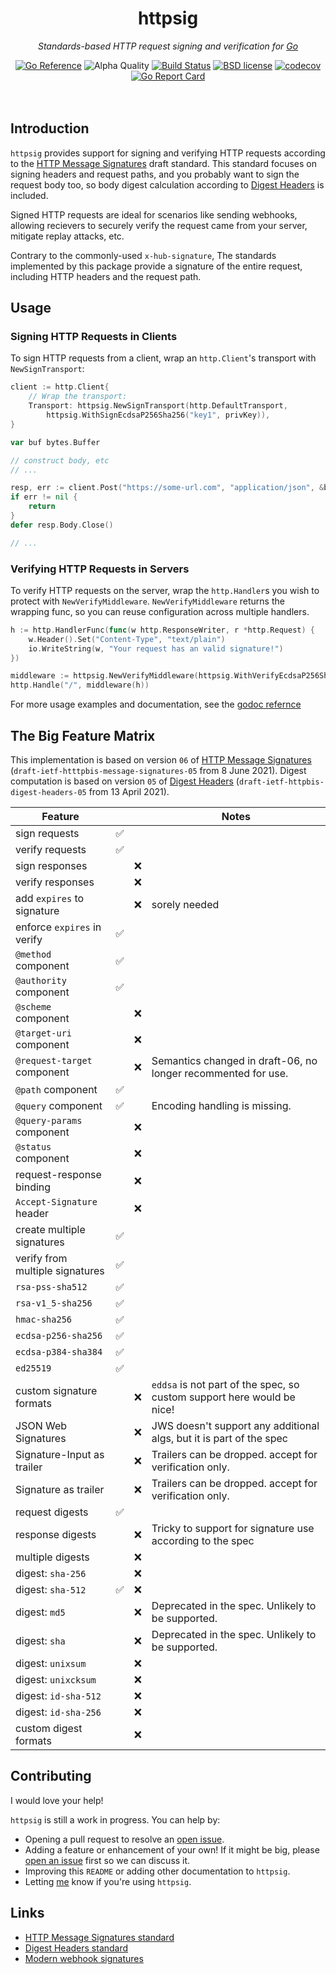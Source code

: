 <!--
  Attractive html formatting for rendering in github. sorry text editor
  readers! Besides the header and section links, everything should be clean and
  readable.
-->
<h1 align="center">httpsig</h1>
<p align="center"><i>Standards-based HTTP request signing and verification for <a href="https://golang.org">Go</a></i></p>

<div align="center">
  <a href="https://pkg.go.dev/github.com/offblocks/httpsig"><img src="https://pkg.go.dev/badge/github.com/offblocks/httpsig.svg" alt="Go Reference"></a>
  <img alt="Alpha Quality" src="https://img.shields.io/badge/status-ALPHA-orange.svg" >
  <a href="https://github.com/offblocks/httpsig/actions/workflows/go.yml"><img alt="Build Status" src="https://github.com/offblocks/httpsig/actions/workflows/go.yml/badge.svg?branch=main"></a>
  <a href="./LICENSE"><img alt="BSD license" src="https://img.shields.io/badge/license-BSD-blue.svg"></a>
  <a href="https://codecov.io/gh/offblocks/httpsig"><img alt="codecov" src="https://img.shields.io/codecov/c/github/offblocks/httpsig.svg"></a>
  <a href="https://goreportcard.com/report/github.com/offblocks/httpsig"><img alt="Go Report Card" src="https://goreportcard.com/badge/github.com/offblocks/httpsig"></a>
</div><br /><br />

## Introduction

`httpsig` provides support for signing and verifying HTTP requests according
to the [HTTP Message Signatures][msgsig] draft standard. This standard focuses
on signing headers and request paths, and you probably want to sign the
request body too, so body digest calculation according to
[Digest Headers][dighdr] is included.

Signed HTTP requests are ideal for scenarios like sending webhooks, allowing
recievers to securely verify the request came from your server, mitigate replay
attacks, etc.

Contrary to the commonly-used `x-hub-signature`, The standards implemented by
this package provide a signature of the entire request, including HTTP headers
and the request path.

## Usage

### Signing HTTP Requests in Clients

To sign HTTP requests from a client, wrap an `http.Client`'s transport with
`NewSignTransport`:

```go
client := http.Client{
	// Wrap the transport:
	Transport: httpsig.NewSignTransport(http.DefaultTransport,
		httpsig.WithSignEcdsaP256Sha256("key1", privKey)),
}

var buf bytes.Buffer

// construct body, etc
// ...

resp, err := client.Post("https://some-url.com", "application/json", &buf)
if err != nil {
	return
}
defer resp.Body.Close()

// ...
```

### Verifying HTTP Requests in Servers

To verify HTTP requests on the server, wrap the `http.Handler`s you wish to
protect with `NewVerifyMiddleware`. `NewVerifyMiddleware` returns the wrapping
func, so you can reuse configuration across multiple handlers.

```go
h := http.HandlerFunc(func(w http.ResponseWriter, r *http.Request) {
	w.Header().Set("Content-Type", "text/plain")
	io.WriteString(w, "Your request has an valid signature!")
})

middleware := httpsig.NewVerifyMiddleware(httpsig.WithVerifyEcdsaP256Sha256("key1", pubkey))
http.Handle("/", middleware(h))
```

For more usage examples and documentation, see the [godoc refernce][godoc]

## The Big Feature Matrix

This implementation is based on version `06` of [HTTP Message Signatures][msgsig]
(`draft-ietf-htttpbis-message-signatures-05` from 8 June 2021). Digest
computation is based on version `05` of [Digest Headers][dighdr]
(`draft-ietf-httpbis-digest-headers-05` from 13 April 2021).

| Feature                         |   |   | Notes                                                                  |
| ------------------------------- | - | - | ---------------------------------------------------------------------- |
| sign requests                   | ✅ |   |                                                                        |
| verify requests                 | ✅ |   |                                                                        |
| sign responses                  |   | ❌ |                                                                        |
| verify responses                |   | ❌ |                                                                        |
| add `expires` to signature      |   | ❌ | sorely needed                                                          |
| enforce `expires` in verify     | ✅ |   |                                                                        |
| `@method` component             | ✅ |   |                                                                        |
| `@authority` component          | ✅ |   |                                                                        |
| `@scheme` component             |   | ❌ |                                                                        |
| `@target-uri` component         |   | ❌ |                                                                        |
| `@request-target` component     |   | ❌ | Semantics changed in draft-06, no longer recommented for use.          |
| `@path` component               | ✅ |   |                                                                        |
| `@query` component              | ✅ |   | Encoding handling is missing.                                          |
| `@query-params` component       |   | ❌ |                                                                        |
| `@status` component             |   | ❌ |                                                                        |
| request-response binding        |   | ❌ |                                                                        |
| `Accept-Signature` header       |   | ❌ |                                                                        |
| create multiple signatures      | ✅ |   |                                                                        |
| verify from multiple signatures | ✅ |   |                                                                        |
| `rsa-pss-sha512`                | ✅ |   |                                                                        |
| `rsa-v1_5-sha256`               | ✅ |   |                                                                        |
| `hmac-sha256`                   | ✅ |   |                                                                        |
| `ecdsa-p256-sha256`             | ✅ |   |                                                                        |
| `ecdsa-p384-sha384`             | ✅ |   |                                                                        |
| `ed25519`                       | ✅ |   |                                                                        |
| custom signature formats        |   | ❌ | `eddsa` is not part of the spec, so custom support here would be nice! |
| JSON Web Signatures             |   | ❌ | JWS doesn't support any additional algs, but it is part of the spec    |
| Signature-Input as trailer      |   | ❌ | Trailers can be dropped. accept for verification only.                 |
| Signature as trailer            |   | ❌ | Trailers can be dropped. accept for verification only.                 |
| request digests                 | ✅ |   |                                                                        |
| response digests                |   | ❌ | Tricky to support for signature use according to the spec              |
| multiple digests                |   | ❌ |                                                                        |
| digest: `sha-256`               |   | ❌ |                                                                        |
| digest: `sha-512`               | ✅ | ❌ |                                                                        |
| digest: `md5`                   |   | ❌ | Deprecated in the spec. Unlikely to be supported.                      |
| digest: `sha`                   |   | ❌ | Deprecated in the spec. Unlikely to be supported.                      |
| digest: `unixsum`               |   | ❌ |                                                                        |
| digest: `unixcksum`             |   | ❌ |                                                                        |
| digest: `id-sha-512`            |   | ❌ |                                                                        |
| digest: `id-sha-256`            |   | ❌ |                                                                        |
| custom digest formats           |   | ❌ |                                                                        |

## Contributing

I would love your help!

`httpsig` is still a work in progress. You can help by:

- Opening a pull request to resolve an [open issue][issues].
- Adding a feature or enhancement of your own! If it might be big, please
  [open an issue][enhancement] first so we can discuss it.
- Improving this `README` or adding other documentation to `httpsig`.
- Letting [me] know if you're using `httpsig`.

<!-- These are mostly for pkg.go.dev, to show up in the header -->
## Links

- [HTTP Message Signatures standard][msgsig]
- [Digest Headers standard][dighdr]
- [Modern webhook signatures][myblog]

<!-- Other links -->
[go]: https://golang.org
[msgsig]: https://datatracker.ietf.org/doc/draft-ietf-httpbis-message-signatures/
[dighdr]: https://datatracker.ietf.org/doc/draft-ietf-httpbis-digest-headers/
[myblog]: https://repl.ca/modern-webhook-signatures/

[godoc]: https://pkg.go.dev/github.com/offblocks/httpsig
[issues]: ./issues
[bug]: ./issues/new?labels=bug
[enhancement]: ./issues/new?labels=enhancement

[me]: https://twitter.com/jrbowes

